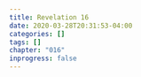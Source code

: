 ```yaml
---
title: Revelation 16
date: 2020-03-28T20:31:53-04:00
categories: []
tags: []
chapter: "016"
inprogress: false
---
```


